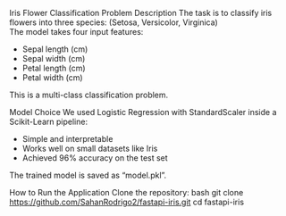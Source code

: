 Iris Flower Classification
Problem Description
The task is to classify iris flowers into three species: (Setosa, Versicolor, Virginica)  
The model takes four input features:
- Sepal length (cm)
- Sepal width (cm)
- Petal length (cm)
- Petal width (cm)

This is a multi-class classification problem.

Model Choice
We used Logistic Regression with StandardScaler inside a Scikit-Learn pipeline:
- Simple and interpretable
- Works well on small datasets like Iris
- Achieved 96% accuracy on the test set

The trained model is saved as “model.pkl”.




How to Run the Application
Clone the repository:
bash
git clone https://github.com/SahanRodrigo2/fastapi-iris.git
cd fastapi-iris




